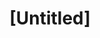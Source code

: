 ---
pid: ch957
title: "[Untitled]"
location_transcription: 
coordinates: "[-75.164447195489, 39.951889528592]"
zipcode: 
gen_neighborhood: 
neighborhood: 
outside_phl: 
age: 
age_range: 
instagram: 
image_file_name: ch_957.jpg
proposal_transcription: Take William Penn down and put Marcus Garvey up instead in
  the middle of City hall a life-size statue of Elijah Muhammed.
topic: African Americans,Person,History,Politics,Social Justice
topic_summary: 0, 0, 0, 0, 0
type: Sculpture Statue
keywords_other: 
credit: G.O.D
image_labels: 
twitter: 
facebook: 
permalink: "/monuments/ch957/"
layout: item-page
---
